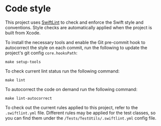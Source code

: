 # Code style

This project uses [SwiftLint](https://github.com/realm/SwiftLint) to check and enforce the Swift style and conventions. Style checks are automatically applied when the project is built from Xcode.

To install the necessary tools and enable the Git pre-commit hook to autocorrect the style on each commit, run the following to update the project's git config `core.hooksPath`:

```
make setup-tools
```

To check current lint status run the following command:

```
make lint
```

To autocorrect the code on demand run the following command:

```
make lint-autocorrect
```

To check out the current rules applied to this project, refer to the `.swiftlint.yml` file. Different rules may be applied for the test classes, so you can find them under the `/Tests/TestUtils/.swiftlint.yml` config file.
